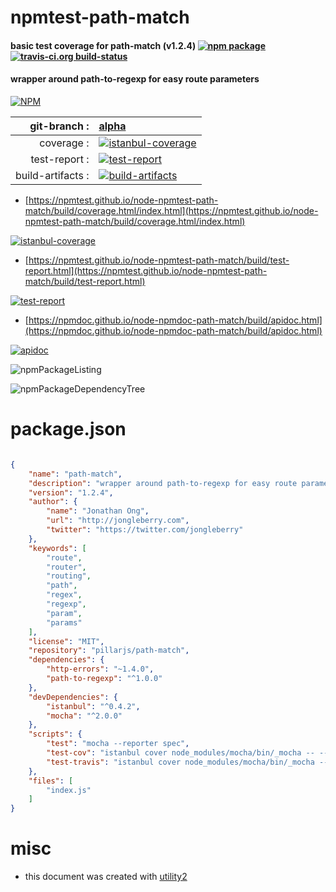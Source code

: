 # npmtest-path-match

#### basic test coverage for  path-match (v1.2.4)  [![npm package](https://img.shields.io/npm/v/npmtest-path-match.svg?style=flat-square)](https://www.npmjs.org/package/npmtest-path-match) [![travis-ci.org build-status](https://api.travis-ci.org/npmtest/node-npmtest-path-match.svg)](https://travis-ci.org/npmtest/node-npmtest-path-match)

#### wrapper around path-to-regexp for easy route parameters

[![NPM](https://nodei.co/npm/path-match.png?downloads=true&downloadRank=true&stars=true)](https://www.npmjs.com/package/path-match)

| git-branch : | [alpha](https://github.com/npmtest/node-npmtest-path-match/tree/alpha)|
|--:|:--|
| coverage : | [![istanbul-coverage](https://npmtest.github.io/node-npmtest-path-match/build/coverage.badge.svg)](https://npmtest.github.io/node-npmtest-path-match/build/coverage.html/index.html)|
| test-report : | [![test-report](https://npmtest.github.io/node-npmtest-path-match/build/test-report.badge.svg)](https://npmtest.github.io/node-npmtest-path-match/build/test-report.html)|
| build-artifacts : | [![build-artifacts](https://npmtest.github.io/node-npmtest-path-match/glyphicons_144_folder_open.png)](https://github.com/npmtest/node-npmtest-path-match/tree/gh-pages/build)|

- [https://npmtest.github.io/node-npmtest-path-match/build/coverage.html/index.html](https://npmtest.github.io/node-npmtest-path-match/build/coverage.html/index.html)

[![istanbul-coverage](https://npmtest.github.io/node-npmtest-path-match/build/screenCapture.buildCi.browser.%252Ftmp%252Fbuild%252Fcoverage.lib.html.png)](https://npmtest.github.io/node-npmtest-path-match/build/coverage.html/index.html)

- [https://npmtest.github.io/node-npmtest-path-match/build/test-report.html](https://npmtest.github.io/node-npmtest-path-match/build/test-report.html)

[![test-report](https://npmtest.github.io/node-npmtest-path-match/build/screenCapture.buildCi.browser.%252Ftmp%252Fbuild%252Ftest-report.html.png)](https://npmtest.github.io/node-npmtest-path-match/build/test-report.html)

- [https://npmdoc.github.io/node-npmdoc-path-match/build/apidoc.html](https://npmdoc.github.io/node-npmdoc-path-match/build/apidoc.html)

[![apidoc](https://npmdoc.github.io/node-npmdoc-path-match/build/screenCapture.buildCi.browser.%252Ftmp%252Fbuild%252Fapidoc.html.png)](https://npmdoc.github.io/node-npmdoc-path-match/build/apidoc.html)

![npmPackageListing](https://npmtest.github.io/node-npmtest-path-match/build/screenCapture.npmPackageListing.svg)

![npmPackageDependencyTree](https://npmtest.github.io/node-npmtest-path-match/build/screenCapture.npmPackageDependencyTree.svg)



# package.json

```json

{
    "name": "path-match",
    "description": "wrapper around path-to-regexp for easy route parameters",
    "version": "1.2.4",
    "author": {
        "name": "Jonathan Ong",
        "url": "http://jongleberry.com",
        "twitter": "https://twitter.com/jongleberry"
    },
    "keywords": [
        "route",
        "router",
        "routing",
        "path",
        "regex",
        "regexp",
        "param",
        "params"
    ],
    "license": "MIT",
    "repository": "pillarjs/path-match",
    "dependencies": {
        "http-errors": "~1.4.0",
        "path-to-regexp": "^1.0.0"
    },
    "devDependencies": {
        "istanbul": "^0.4.2",
        "mocha": "^2.0.0"
    },
    "scripts": {
        "test": "mocha --reporter spec",
        "test-cov": "istanbul cover node_modules/mocha/bin/_mocha -- --reporter dot",
        "test-travis": "istanbul cover node_modules/mocha/bin/_mocha --report lcovonly -- --reporter dot"
    },
    "files": [
        "index.js"
    ]
}
```



# misc
- this document was created with [utility2](https://github.com/kaizhu256/node-utility2)
